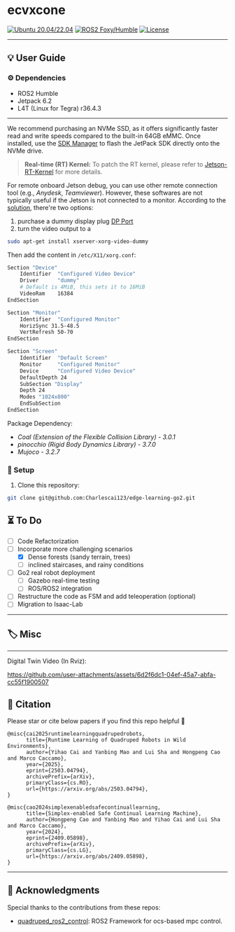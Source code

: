 # ecvxcone

[![Ubuntu 20.04/22.04](https://img.shields.io/badge/Ubuntu-20.04/22.04-red?logo=ubuntu)](https://ubuntu.com/)
[![ROS2 Foxy/Humble](https://img.shields.io/badge/ros2-foxy/humble-brightgreen.svg?logo=ros)](https://wiki.ros.org/foxy)
[![License](https://img.shields.io/badge/license-Apache2.0-yellow.svg?logo=apache)](https://opensource.org/license/apache-2-0)

---


## 💡 User Guide

### ⚙️ Dependencies

* ROS2 Humble
* Jetpack 6.2
* L4T (Linux for Tegra) r36.4.3

---

We recommend purchasing an NVMe SSD, as it offers significantly faster read and write speeds compared to the built-in 64GB eMMC. Once installed, use the [SDK Manager](https://developer.nvidia.com/sdk-manager) to flash the JetPack SDK directly onto the NVMe drive.


> **Real-time (RT) Kernel:** To patch the RT kernel, please refer to [Jetson-RT-Kernel](https://github.com/Charlescai123/Jetson-RT-Kernel) for more details.


For remote onboard Jetson debug, you can use other remote connection tool (e.g., *Anydesk*, *Teamviewer*). However, these softwares are not typically useful if the Jetson is not connected to a monitor. According to the [solution](https://askubuntu.com/questions/453109/add-fake-display-when-no-monitor-is-plugged-in), there're two options:

1. purchase a dummy display plug [DP Port](https://www.amazon.com/FUERAN-DP-DisplayPort-emulator-2560x1600/dp/B075PTQ4NH/ref=sr_1_2_sspa?dib=eyJ2IjoiMSJ9._2VBeAusIsfeL9L3oHOyN6PCekAraiSOV3Mbqo9epsJwtAFnpeQKXHkz0wJTW8nPMM9W9X-Z_Sbt1gaplwMw2RqV9BnFry5G4bcKFI4PVCb8FD_8RxNh8B5D97RcYCU7aVqnbDOkPJZwz5UVYRL-jNVwVQtxFcuWtiiWVWm0XvcXtdtGp9HA9WySLN1MFOEmpgGPhkNvBDvJuxqC3YC28CEOz7CkhmC0gsXiwtJNmkA.K023GTNCJhfrzl89n0sznwDJ5qqfZ3KOK0XIoN7h2XE&dib_tag=se&keywords=dp%2Bport%2Bdummy%2Bport&qid=1750013547&sr=8-2-spons&sp_csd=d2lkZ2V0TmFtZT1zcF9hdGY&th=1)
2. turn the video output to a 
```bash
sudo apt-get install xserver-xorg-video-dummy
```

Then add the content in `/etc/X11/xorg.conf`:
```bash
Section "Device"
    Identifier  "Configured Video Device"
    Driver      "dummy"
    # Default is 4MiB, this sets it to 16MiB
    VideoRam    16384
EndSection

Section "Monitor"
    Identifier  "Configured Monitor"
    HorizSync 31.5-48.5
    VertRefresh 50-70
EndSection

Section "Screen"
    Identifier  "Default Screen"
    Monitor     "Configured Monitor"
    Device      "Configured Video Device"
    DefaultDepth 24
    SubSection "Display"
    Depth 24
    Modes "1024x800"
    EndSubSection
EndSection
```

Package Dependency:

* *Coal (Extension of the Flexible Collision Library) - 3.0.1*
* *pinocchio (Rigid Body Dynamics Library) - 3.7.0*
* *Mujoco - 3.2.7*


### 🔨 Setup

1. Clone this repository:

```bash
git clone git@github.com:Charlescai123/edge-learning-go2.git
```

## ⏳ To Do ##

<!-- * [x] Add BEV map to the repo -->
<!-- * [x] Fast Marching Method (FMM) implementation -->

* [ ] Code Refactorization
* [ ] Incorporate more challenging scenarios
    * [x] Dense forests (sandy terrain, trees)
    * [ ] inclined staircases, and rainy conditions
* [ ] Go2 real robot deployment
    * [ ] Gazebo real-time testing
    * [ ] ROS/ROS2 integration
* [ ] Restructure the code as FSM and add teleoperation (optional)
* [ ] Migration to Isaac-Lab

---

## 🏷️ Misc

---

Digital Twin Video (In Rviz):

https://github.com/user-attachments/assets/6d2f6dc1-04ef-45a7-abfa-cc55f1900507

## 📝 Citation

Please star or cite below papers if you find this repo helpful 🙏

```
@misc{cai2025runtimelearningquadrupedrobots,
      title={Runtime Learning of Quadruped Robots in Wild Environments}, 
      author={Yihao Cai and Yanbing Mao and Lui Sha and Hongpeng Cao and Marco Caccamo},
      year={2025},
      eprint={2503.04794},
      archivePrefix={arXiv},
      primaryClass={cs.RO},
      url={https://arxiv.org/abs/2503.04794}, 
}
```

```
@misc{cao2024simplexenabledsafecontinuallearning,
      title={Simplex-enabled Safe Continual Learning Machine}, 
      author={Hongpeng Cao and Yanbing Mao and Yihao Cai and Lui Sha and Marco Caccamo},
      year={2024},
      eprint={2409.05898},
      archivePrefix={arXiv},
      primaryClass={cs.LG},
      url={https://arxiv.org/abs/2409.05898}, 
}
```

---

## 🎉 Acknowledgments

Special thanks to the contributions from these repos:

- [quadruped_ros2_control](https://github.com/legubiao/quadruped_ros2_control): ROS2 Framework for ocs-based mpc control.
